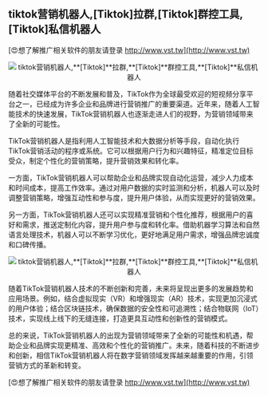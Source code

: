 ## **tiktok营销机器人,**[Tiktok]**拉群,**[Tiktok]**群控工具,**[Tiktok]**私信机器人**

[😍想了解推广相关软件的朋友请登录 http://www.vst.tw](http://www.vst.tw)

 <center><img src="https://vst.tw/MP4/tuiguang/png/0.png" alt="tiktok营销机器人,**[Tiktok]**拉群,**[Tiktok]**群控工具,**[Tiktok]**私信机器人"></center>

随着社交媒体平台的不断发展和普及，TikTok作为全球最受欢迎的短视频分享平台之一，已经成为许多企业和品牌进行营销推广的重要渠道。近年来，随着人工智能技术的快速发展，TikTok营销机器人也逐渐走进人们的视野，为营销领域带来了全新的可能性。

TikTok营销机器人是指利用人工智能技术和大数据分析等手段，自动化执行TikTok营销活动的程序或系统。它可以根据用户行为和兴趣特征，精准定位目标受众，制定个性化的营销策略，提升营销效果和转化率。

一方面，TikTok营销机器人可以帮助企业和品牌实现自动化运营，减少人力成本和时间成本，提高工作效率。通过对用户数据的实时监测和分析，机器人可以及时调整营销策略，增强互动性和参与度，提升用户体验，从而实现更好的营销效果。

另一方面，TikTok营销机器人还可以实现精准营销和个性化推荐，根据用户的喜好和需求，推送定制化内容，提升用户参与度和转化率。借助机器学习算法和自然语言处理技术，机器人可以不断学习优化，更好地满足用户需求，增强品牌忠诚度和口碑传播。

 <center><img src="https://vst.tw/MP4/tuiguang/png/5.png" alt="tiktok营销机器人,**[Tiktok]**拉群,**[Tiktok]**群控工具,**[Tiktok]**私信机器人"></center>

随着TikTok营销机器人技术的不断创新和完善，未来将呈现出更多的发展趋势和应用场景。例如，结合虚拟现实（VR）和增强现实（AR）技术，实现更加沉浸式的用户体验；结合区块链技术，确保数据的安全性和可追溯性；结合物联网（IoT）技术，实现线上线下的无缝连接，打造更具互动性和创新性的营销模式。

总的来说，TikTok营销机器人的出现为营销领域带来了全新的可能性和机遇，帮助企业和品牌实现更精准、高效和个性化的营销推广。未来，随着科技的不断进步和创新，相信TikTok营销机器人将在数字营销领域发挥越来越重要的作用，引领营销方式的革新和转变。

[😍想了解推广相关软件的朋友请登录 http://www.vst.tw](http://www.vst.tw)



